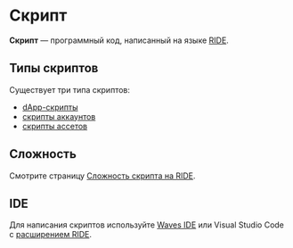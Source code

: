 # Скрипт

**Скрипт** — программный код, написанный на языке [RIDE](/ride/about-ride.md).

## Типы скриптов

Существует три типа скриптов:

* [dApp-скрипты](/ride/script/dapp-script.md)
* [скрипты аккаунтов](/ride/script/account-script.md)
* [скрипты ассетов](/ride/script/asset-script.md)

## Сложность

Смотрите страницу [Сложность скрипта на RIDE](/ride/ride-script-complexity.md).

## IDE

Для написания скриптов используйте [Waves IDE](/developer-tools/waves-ide.md) или Visual Studio Code с [расширением RIDE](https://marketplace.visualstudio.com/items?itemName=wavesplatform.waves-ride).
